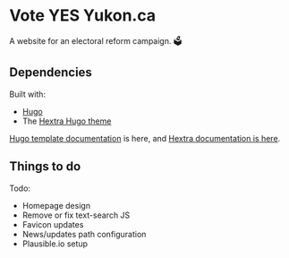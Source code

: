 # Vote YES Yukon.ca

A website for an electoral reform campaign. 🗳️

## Dependencies

Built with:

- [Hugo](https://gohugo.io/)
- The [Hextra Hugo theme](https://github.com/imfing/hextra)

[Hugo template documentation](https://gohugo.io/templates/new-templatesystem-overview/) is here, and [Hextra documentation is here](https://imfing.github.io/hextra/docs/getting-started/).

## Things to do

Todo:

- Homepage design
- Remove or fix text-search JS
- Favicon updates
- News/updates path configuration
- Plausible.io setup

